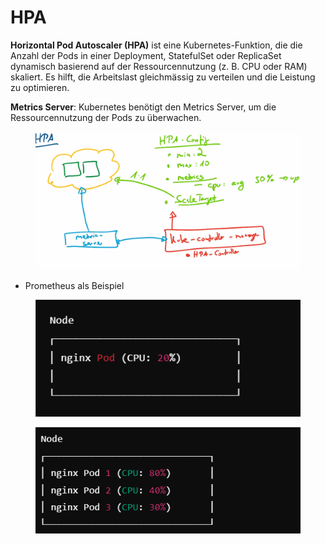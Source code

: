 # HPA

**Horizontal Pod Autoscaler (HPA)** ist eine Kubernetes-Funktion, die die Anzahl der Pods in einer Deployment, StatefulSet oder ReplicaSet dynamisch basierend auf der Ressourcennutzung (z. B. CPU oder RAM) skaliert. Es hilft, die Arbeitslast gleichmässig zu verteilen und die Leistung zu optimieren.

**Metrics Server**: Kubernetes benötigt den Metrics Server, um die Ressourcennutzung der Pods zu überwachen.

<figure><img src=".gitbook/assets/image (4).png" alt=""><figcaption></figcaption></figure>

* Prometheus als Beispiel

<figure><img src=".gitbook/assets/image (9).png" alt=""><figcaption></figcaption></figure>

<figure><img src=".gitbook/assets/image (11).png" alt=""><figcaption></figcaption></figure>
